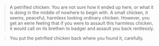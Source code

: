 >A petrified chicken. You are not sure how it ended up here, or what it
is doing in the middle of nowhere to begin with. A small chicken, it seems,
peaceful, harmless looking ordinary chicken. However, you get an eerie feeling 
that if you were to assault this harmless chicken, it would call on its brethen
to badger and assault you back rentlessly.

>You put the petrified chicken back where you found it, carefully.
